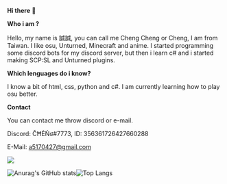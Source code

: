 **Hi there** 👋

**Who i am ?**

Hello, my name is 誠誠, you can call me Cheng Cheng or Cheng, I am from Taiwan. I like osu, Unturned, Minecraft and anime. I started programming some discord bots for my discord server, but then i learn c# and i started making SCP:SL and Unturned plugins.

**Which lenguages do i know?**

I know a bit of html, css, python and c#. I am currently learning how to play osu better.

**Contact**

You can contact me throw discord or e-mail.

Discord: ČĦĖŃʛ#7773, ID: 356361726427660288

E-Mail: a5170427@gmail.com

![](https://komarev.com/ghpvc/?username=TW527E&color=blueviolet)

![Anurag's GitHub stats](https://github-readme-stats.vercel.app/api?username=TW527E&theme=tokyonight&show_icons=true)![Top Langs](https://github-readme-stats.vercel.app/api/top-langs/?username=TW527E&layout=compact&theme=tokyonight)
